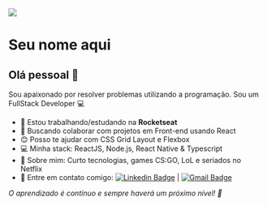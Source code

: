 <img width="auto" src="https://github.com/tgmarinho/tgmarinho/blob/master/banner.png">


# Seu nome aqui

## Olá pessoal 👋
Sou apaixonado por resolver problemas utilizando a programação.
Sou um FullStack Developer :computer:

 - :rocket:   Estou trabalhando/estudando na **Rocketseat**
 - :purple_heart:  Buscando colaborar com projetos em Front-end usando React
 - :blush: Posso te ajudar com CSS Grid Layout e Flexbox
 - :computer: Minha stack: ReactJS, Node.js, React Native & Typescript
 - 💬  Sobre mim: Curto tecnologias, games CS:GO, LoL e seriados no Netflix
 - :email: Entre em contato comigo: [![Linkedin Badge](https://img.shields.io/badge/-ThiagoMarinho-blue?style=flat-square&logo=Linkedin&logoColor=white&link=https://www.linkedin.com/in/tgmarinho/)](https://www.linkedin.com/in/tgmarinho/) 
| 
[![Gmail Badge](https://img.shields.io/badge/-tgmarinho@gmail.com-c14438?style=flat-square&logo=Gmail&logoColor=white&link=mailto:seuemail@gmail.com)](mailto:seuemail@gmail.com)


*O aprendizado é contínuo e sempre haverá um próximo nível! 🚀*

